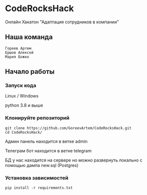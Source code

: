 # CodeRocksHack
Онлайн Хакатон "Адаптация сотрудников в компании"
 
## Наша команда
    Гореев Артем
    Ершов Алексей
    Мария Божко 

## Начало работы

### Запуск кода
Linux / Windows

python 3.8 и выше

### Клонируйте репозиторий
```
git clone https://github.com/GoreevArtem/CodeRocksHack.git
cd CodeRocksHack/
```
Админ панель находится в ветке admin <br />

Телеграм бот находится в ветке telegram

БД у нас находится на сервере но можно развернуть локально с помощью дампа new.sql (Postgres)

### Установка зависимостей
```
pip install -r requirements.txt
```
